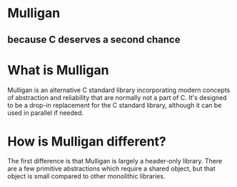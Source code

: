Mulligan
===
because C deserves a second chance
---

# What is Mulligan
Mulligan is an alternative C standard library incorporating modern concepts of abstraction and reliability that are normally not a part of C.
It's designed to be a drop-in replacement for the C standard library, although it can be used in parallel if needed.

# How is Mulligan different?
The first difference is that Mulligan is largely a header-only library.
There are a few primitive abstractions which require a shared object, but that object is small compared to other monolithic libraries.
